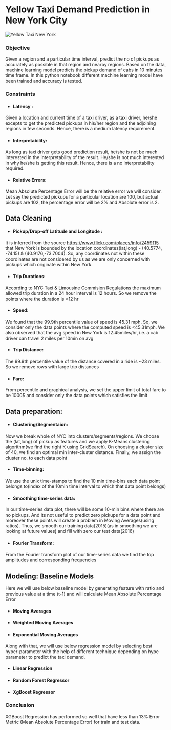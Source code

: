 # Yellow Taxi Demand Prediction in New York City

  ![Yellow Taxi New York](https://github.com/akashbangalkar/taxi_demand_prediction/blob/main/taxi.png)

### Objective
Given a region and a particular time interval, predict the no of pickups as accurately as possible in that region and nearby regions. Based on the data, machine learning model predicts the pickup demand of cabs in 10 minutes time frame. In this python notebook different machine learning model have been trained and accuracy is tested.

### Constraints
* #### Latency :
Given a location and current time of a taxi driver, as a taxi driver, he/she excepts to get the predicted pickups in his/her region and the adjoining regions in few seconds. Hence, there is a medium latency requirement.

* #### Interpretability:
As long as taxi driver gets good prediction result, he/she is not be much interested in the interpretability of the result. He/she is not much interested in why he/she is getting this result. Hence, there is a no interpretability required.

* #### Relative Errors:
Mean Absolute Percentage Error will be the relative error we will consider. Let say the predicted pickups for a particular location are 100, but actual pickups are 102, the percentage error will be 2% and Absolute error is 2.

## Data Cleaning
* #### Pickup/Drop-off Latitude and Longitude : 
It is inferred from the source https://www.flickr.com/places/info/2459115 that New York is bounded by the location coordinates(lat,long) - (40.5774, -74.15) & (40.9176,-73.7004). So, any coordinates not within these coordinates are not considered by us as we are only concerned with pickups which originate within New York.
* #### Trip Durations:
According to NYC Taxi & Limousine Commision Regulations the maximum allowed trip duration in a 24 hour interval is 12 hours. So we remove the points where the duration is >12 hr
* #### Speed:
We found that the 99.9th percentile value of speed is 45.31 mph. So, we consider only the data points where the computed speed is <45.31mph. We also observed that the avg speed in New York is 12.45miles/hr, i.e. a cab driver can travel 2 miles per 10min on avg
* #### Trip Distance:
The 99.9th percentile value of the distance covered in a ride is ~23 miles. So we remove rows with large trip distances
* #### Fare:
From percentile and graphical analysis, we set the upper limit of total fare to be 1000$ and consider only the data points which satisfies the limit
## **Data preparation**:

* #### Clustering/Segmentaion: 
Now we break whole of NYC into clusters/segments/regions. We choose the (lat,long) of pickup as features and we apply K-Means clustering algorithm(we find the right K using GridSearch). On choosing a cluster size of 40, we find an optimal min inter-cluster distance. Finally, we assign the cluster no. to each data point

* #### Time-binning:
We use the unix time-stamps to find the 10 min time-bins each data point belongs to(index of the 10min time interval to which that data point belongs)

* #### Smoothing time-series data: 
In our time-series data plot, there will be some 10-min bins where there are no pickups. And its not useful to predict zero pickups for a data point and moreover these points will create a problem in Moving Averages(using ratios). Thus, we smooth our training data(2015)(as in smoothing we are looking at future values) and fill with zero our test data(2016)

* #### Fourier Transform: 
From the Fourier transform plot of our time-series data we find the top amplitudes and corresponding frequencies

## Modeling: Baseline Models
Here we will use below baseline model by generating feature with ratio and previous value at a time (t-1) and will calculate Mean Absolute Percentage Error

   * ####  Moving Averages
   * ####  Weighted Moving Averages
   * ####  Exponential Moving Averages

Along with that, we will use below regression model by selecting best hyper-parameter with the help of different technique depending on hype parameter to predict the taxi demand.

   * #### Linear Regression
   * #### Random Forest Regressor
   * #### XgBoost Regressor

### Conclusion
XGBoost Regression has performed so well that have less than 13% Error Metric (Mean Absolute Percentage Error) for train and test data.

